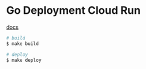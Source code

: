 # Go Deployment Cloud Run

[docs](https://cloud.google.com/run/docs/quickstarts/build-and-deploy?hl=ja#go)

```bash
# build
$ make build

# deploy
$ make deploy
```
